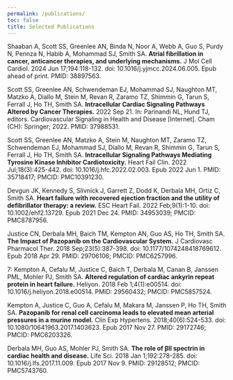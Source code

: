 ```yaml
---
permalink: /publications/
toc: false
title: Selected Publications
---
```

Shaaban A, Scott SS, Greenlee AN, Binda N, Noor A, Webb A, Guo S, Purdy N, Pennza N, Habib A, Mohammad SJ, Smith SA. **Atrial fibrillation in cancer, anticancer therapies, and underlying mechanisms.** J Mol Cell Cardiol. 2024 Jun 17;194:118-132. doi: 10.1016/j.yjmcc.2024.06.005. Epub ahead of print. PMID: 38897563.

Scott SS, Greenlee AN, Schwendeman EJ, Mohammad SJ, Naughton MT, Matzko A, Diallo M, Stein M, Revan R, Zaramo TZ, Shimmin G, Tarun S, Ferrall J, Ho TH, Smith SA. **Intracellular Cardiac Signaling Pathways Altered by Cancer Therapies.** 2022 Sep 21. In: Parinandi NL, Hund TJ, editors. Cardiovascular Signaling in Health and Disease [Internet]. Cham (CH): Springer; 2022. PMID: 37988531.

Scott SS, Greenlee AN, Matzko A, Stein M, Naughton MT, Zaramo TZ, Schwendeman EJ, Mohammad SJ, Diallo M, Revan R, Shimmin G, Tarun S, Ferrall J, Ho TH, Smith SA. **Intracellular Signaling Pathways Mediating Tyrosine Kinase Inhibitor Cardiotoxicity.** Heart Fail Clin. 2022 Jul;18(3):425-442. doi: 10.1016/j.hfc.2022.02.003. Epub 2022 Jun 1. PMID: 35718417; PMCID: PMC10391230.

Devgun JK, Kennedy S, Slivnick J, Garrett Z, Dodd K, Derbala MH, Ortiz C, Smith SA. **Heart failure with recovered ejection fraction and the utility of defibrillator therapy: a review.** ESC Heart Fail. 2022 Feb;9(1):1-10. doi: 10.1002/ehf2.13729. Epub 2021 Dec 24. PMID: 34953039; PMCID: PMC8787956.

Justice CN, Derbala MH, Baich TM, Kempton AN, Guo AS, Ho TH, Smith SA. **The Impact of Pazopanib on the Cardiovascular System.** J Cardiovasc Pharmacol Ther. 2018 Sep;23(5):387-398. doi: 10.1177/1074248418769612. Epub 2018 Apr 29. PMID: 29706106; PMCID: PMC6257996.

7: Kempton A, Cefalu M, Justice C, Baich T, Derbala M, Canan B, Janssen PML, Mohler PJ, Smith SA. **Altered regulation of cardiac ankyrin repeat protein in heart failure.** Heliyon. 2018 Feb 1;4(1):e00514. doi: 10.1016/j.heliyon.2018.e00514. PMID: 29560432; PMCID: PMC5857524.

Kempton A, Justice C, Guo A, Cefalu M, Makara M, Janssen P, Ho TH, Smith SA. **Pazopanib for renal cell carcinoma leads to elevated mean arterial pressures in a murine model.** Clin Exp Hypertens. 2018;40(6):524-533. doi: 10.1080/10641963.2017.1403623. Epub 2017 Nov 27. PMID: 29172746; PMCID: PMC6203326.

Derbala MH, Guo AS, Mohler PJ, Smith SA. **The role of βII spectrin in cardiac health and disease.** Life Sci. 2018 Jan 1;192:278-285. doi: 10.1016/j.lfs.2017.11.009. Epub 2017 Nov 9. PMID: 29128512; PMCID: PMC5743760.